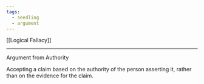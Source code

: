 ```yaml
---
tags:
  - seedling
  - argument
---
```

[[Logical Fallacy]] <br>

---

Argument from Authority

Accepting a claim based on the authority of the person asserting it, rather than on the evidence for the claim.